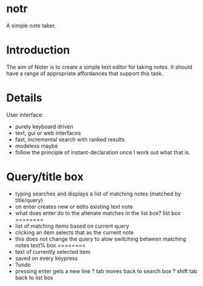 notr
====

A simple note taker.

Introduction
============

The aim of Noter is to create a simple text editor for taking notes. It should have a range of appropriate affordances that support this task. 

Details
========
User interface:
  * purely keyboard driven
  * text, gui or web interfaces
  * fast, incremental search with ranked results
  * modeless maybe
  * follow the principle of instant-declaration once I work out what that is.



Query/title box
===============
- typing searches and displays a list of matching notes (matched by title/query)
- on enter creates new or edits existing text note
- what does enter do to the altenate matches in the list box?
list box
========
- list of matching items based on current query
- clicking an item selects that as the current note
- this does not change the query to alow switching between matching notes
text% box
========
- text of currently selected item
- saved on every keypress
- ?undo
- pressing enter gets a new line
? tab moves back to search box
? shift tab back to list box
